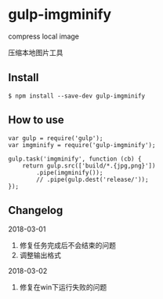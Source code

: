 # gulp-imgminify
compress local image

压缩本地图片工具

## Install
```
$ npm install --save-dev gulp-imgminify
```

## How to use
```
var gulp = require('gulp');
var imgminify = require('gulp-imgminify');

gulp.task('imgminify', function (cb) {
    return gulp.src(['build/*.{jpg,png}'])
        .pipe(imgminify());
        // .pipe(gulp.dest('release/'));
});
```

## Changelog
2018-03-01
1. 修复任务完成后不会结束的问题
2. 调整输出格式

2018-03-02
1. 修复在win下运行失败的问题


